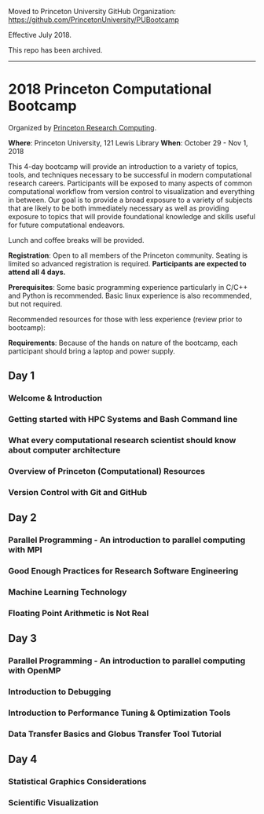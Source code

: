 Moved to Princeton University GitHub Organization: https://github.com/PrincetonUniversity/PUBootcamp

Effective July 2018.  

This repo has been archived.

------------------------------------------------------------------------------------------------------------


# 2018 Princeton Computational Bootcamp

Organized by [Princeton Research Computing](https://www.princeton.edu/researchcomputing).

**Where**: Princeton University, 121 Lewis Library
**When**: October 29 - Nov 1, 2018

This 4-day bootcamp will provide an introduction to a variety of topics, tools, and techniques necessary to be successful in modern computational research careers.  Participants will be exposed to many aspects of common computational workflow from version control to visualization and everything in between.  Our goal is to provide a broad exposure to a variety of subjects that are likely to be both immediately necessary as well as providing exposure to topics that will provide foundational knowledge and skills useful for future computational endeavors.

Lunch and coffee breaks will be provided. 

**Registration**: Open to all members of the Princeton community.  Seating is limited so advanced registration is required.   **Participants are expected to attend all 4 days.**

**Prerequisites**: Some basic programming experience particularly in C/C++ and Python is recommended. Basic linux experience is also recommended, but not required.  

Recommended resources for those with less experience (review prior to bootcamp):
<some basic python tutorial>
<some basic C tutorial>
<some basic Linux tutorial>

**Requirements**: Because of the hands on nature of the bootcamp, each participant should bring a laptop and power supply.  


## Day 1
### Welcome & Introduction
### Getting started with HPC Systems and Bash Command line
### What every computational research scientist should know about computer architecture
### Overview of Princeton (Computational) Resources
### Version Control with Git and GitHub

## Day 2
### Parallel Programming - An introduction to parallel computing with MPI
### Good Enough Practices for Research Software Engineering
### Machine Learning Technology
### Floating Point Arithmetic is Not Real

## Day 3
### Parallel Programming - An introduction to parallel computing with OpenMP
### Introduction to Debugging
### Introduction to Performance Tuning & Optimization Tools
### Data Transfer Basics and Globus Transfer Tool Tutorial

## Day 4
### Statistical Graphics Considerations
### Scientific Visualization

